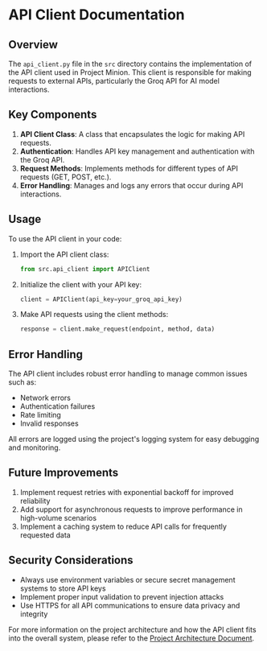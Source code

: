 # API Client Documentation

## Overview

The `api_client.py` file in the `src` directory contains the implementation of the API client used in Project Minion. This client is responsible for making requests to external APIs, particularly the Groq API for AI model interactions.

## Key Components

1. **API Client Class**: A class that encapsulates the logic for making API requests.
2. **Authentication**: Handles API key management and authentication with the Groq API.
3. **Request Methods**: Implements methods for different types of API requests (GET, POST, etc.).
4. **Error Handling**: Manages and logs any errors that occur during API interactions.

## Usage

To use the API client in your code:

1. Import the API client class:

   ```python
   from src.api_client import APIClient
   ```

2. Initialize the client with your API key:

   ```python
   client = APIClient(api_key=your_groq_api_key)
   ```

3. Make API requests using the client methods:

   ```python
   response = client.make_request(endpoint, method, data)
   ```

## Error Handling

The API client includes robust error handling to manage common issues such as:

- Network errors
- Authentication failures
- Rate limiting
- Invalid responses

All errors are logged using the project's logging system for easy debugging and monitoring.

## Future Improvements

1. Implement request retries with exponential backoff for improved reliability
2. Add support for asynchronous requests to improve performance in high-volume scenarios
3. Implement a caching system to reduce API calls for frequently requested data

## Security Considerations

- Always use environment variables or secure secret management systems to store API keys
- Implement proper input validation to prevent injection attacks
- Use HTTPS for all API communications to ensure data privacy and integrity

For more information on the project architecture and how the API client fits into the overall system, please refer to the [Project Architecture Document](project-architecture-doc.md).
